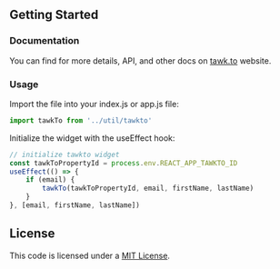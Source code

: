 ## Getting Started

### Documentation

You can find for more details, API, and other docs on [tawk.to](https://www.tawk.to/javascript-api/) website.

### Usage

Import the file into your index.js or app.js file:

```javascript
import tawkTo from '../util/tawkto'
```

Initialize the widget with the useEffect hook:

```javascript
// initialize tawkto widget
const tawkToPropertyId = process.env.REACT_APP_TAWKTO_ID
useEffect(() => {
    if (email) {
        tawkTo(tawkToPropertyId, email, firstName, lastName)
    }
}, [email, firstName, lastName])
```

## License

This code is licensed under a [MIT License](./LICENSE).
